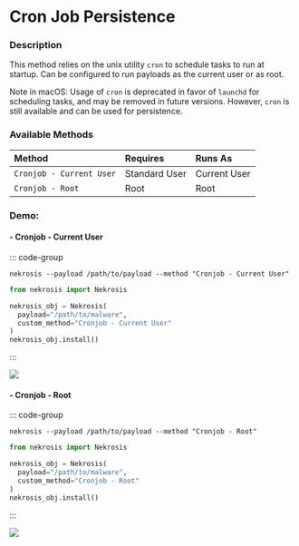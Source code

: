 # Cron Job Persistence

### Description

This method relies on the unix utility `cron` to schedule tasks to run at startup. Can be configured to run payloads as the current user or as root.

Note in macOS: Usage of `cron` is deprecated in favor of `launchd` for scheduling tasks, and may be removed in future versions. However, `cron` is still available and can be used for persistence.

### Available Methods

| Method                   | Requires      | Runs As      |
|:-------------------------|:--------------|:-------------|
| `Cronjob - Current User` | Standard User | Current User |
| `Cronjob - Root`         | Root          | Root         |

### Demo:

#### - Cronjob - Current User

::: code-group

```shell [Command Line]
nekrosis --payload /path/to/payload --method "Cronjob - Current User"
```

```python [Python API]
from nekrosis import Nekrosis

nekrosis_obj = Nekrosis(
  payload="/path/to/malware",
  custom_method="Cronjob - Current User"
)
nekrosis_obj.install()
```

:::

![](/public/macOS%20Persistence%20Methods/Cronjob%20-%20Current%20User.png)



#### - Cronjob - Root

::: code-group

```shell [Command Line]
nekrosis --payload /path/to/payload --method "Cronjob - Root"
```

```python [Python API]
from nekrosis import Nekrosis

nekrosis_obj = Nekrosis(
  payload="/path/to/malware",
  custom_method="Cronjob - Root"
)
nekrosis_obj.install()
```

:::


![](/public/macOS%20Persistence%20Methods/Cronjob%20-%20Root.png)